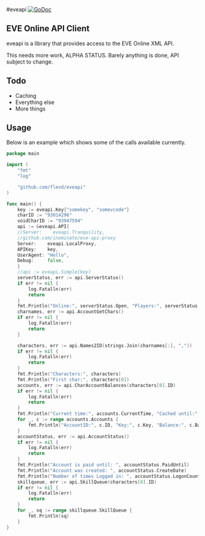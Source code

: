 #eveapi
[![GoDoc](https://godoc.org/github.com/flexd/eveapi?status.svg)](https://godoc.org/github.com/flexd/eveapi)
## EVE Online API Client
eveapi is a library that provides access to the EVE Online XML API.

This needs more work, ALPHA STATUS.
Barely anything is done, API subject to change.

## Todo


* Caching
* Everything else
* More things

## Usage

Below is an example which shows some of the calls available currently.
```go
package main

import (
    "fmt"
    "log"

    "github.com/flexd/eveapi"
)

func main() {
    key := eveapi.Key{"somekey", "somevcode"}
    charID := "93014296"
    voidCharID := "93947594"
    api := &eveapi.API{
    //Server:    eveapi.Tranquility,
    //github.com/inominate/eve-api-proxy
    Server:    eveapi.LocalProxy,
    APIKey:    key,
    UserAgent: "Hello",
    Debug:     false,
    }
    //api := eveapi.Simple(key)
	serverStatus, err := api.ServerStatus()
	if err != nil {
		log.Fatalln(err)
		return
	}
	fmt.Println("Online:", serverStatus.Open, "Players:", serverStatus.OnlinePlayers)
	charnames, err := api.AccountGetChars()
	if err != nil {
		log.Fatalln(err)
		return
	}

	characters, err := api.Names2ID(strings.Join(charnames[:], ","))
	if err != nil {
		log.Fatalln(err)
		return
	}
	fmt.Println("Characters:", characters)
	fmt.Println("First char:", characters[0])
	accounts, err := api.CharAccountBalances(characters[0].ID)
	if err != nil {
		log.Fatalln(err)
		return
	}
	fmt.Println("Current time:", accounts.CurrentTime, "Cached until:", accounts.CachedUntil)
	for _, c := range accounts.Accounts {
		fmt.Println("AccountID:", c.ID, "Key:", c.Key, "Balance:", c.Balance, "ISK")
	}
	accountStatus, err := api.AccountStatus()
	if err != nil {
		log.Fatalln(err)
		return
	}
	fmt.Println("Account is paid until: ", accountStatus.PaidUntil)
	fmt.Println("Account was created: ", accountStatus.CreateDate)
	fmt.Println("Number of times Logged in: ", accountStatus.LogonCount, " Length of Time Logged in: ", accountStatus.LogonMinutes)
	skillqueue, err := api.SkillQueue(characters[0].ID)
	if err != nil {
		log.Fatalln(err)
		return
	}
	for _, sq := range skillqueue.SkillQueue {
		fmt.Println(sq)
	}
}
```
